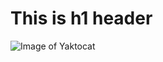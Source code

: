 # <h1> This is h1 header </h1>

![Image of Yaktocat](https://octodex.github.com/images/yaktocat.png)

